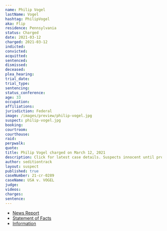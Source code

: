 ```yaml
---
name: Philip Vogel
lastName: Vogel
hashtag: PhilipVogel
aka: Flip
residence: Pennsylvania
status: Charged
date: 2021-03-12
charged: 2021-03-12
indicted:
convicted: 
acquitted:
sentenced:
dismissed: 
deceased:
plea_hearing:
trial_date:
trial_type:
sentencing:
status_conference:
age: 33
occupation:
affiliations:
jurisdiction: Federal
image: /images/preview/philip-vogel.jpg
suspect: philip-vogel.jpg
booking:
courtroom:
courthouse:
raid:
perpwalk:
quote:
title: Philip Vogel charged on March 12, 2021
description: Click for latest case details. Suspects innocent until proven guilty.
author: seditiontrack
layout: suspect
published: true
caseNumber: 21-cr-0289
caseName: USA v. VOGEL
judge:
videos:
charges:
sentence:
---
```

- [News Report](https://observer-reporter.com/news/localnews/former-houston-man-fianc-e-charged-in-capitol-insurrection/article_07ae2bca-88f7-11eb-9fa2-8bfe6a9097a8.html)
- [Statement of Facts](https://www.justice.gov/usao-dc/case-multi-defendant/file/1392601/download)
- [Information](https://www.justice.gov/usao-dc/case-multi-defendant/file/1415371/download)
